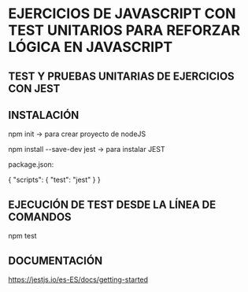 # EJERCICIOS DE JAVASCRIPT CON TEST UNITARIOS PARA REFORZAR LÓGICA EN JAVASCRIPT

## TEST Y PRUEBAS UNITARIAS DE EJERCICIOS CON JEST

## INSTALACIÓN
npm init -> para crear proyecto de nodeJS

npm install --save-dev jest -> para instalar JEST

package.json:

{
  "scripts": {
    "test": "jest"
  }
}

## EJECUCIÓN DE TEST DESDE LA LÍNEA DE COMANDOS

npm test

## DOCUMENTACIÓN

https://jestjs.io/es-ES/docs/getting-started

